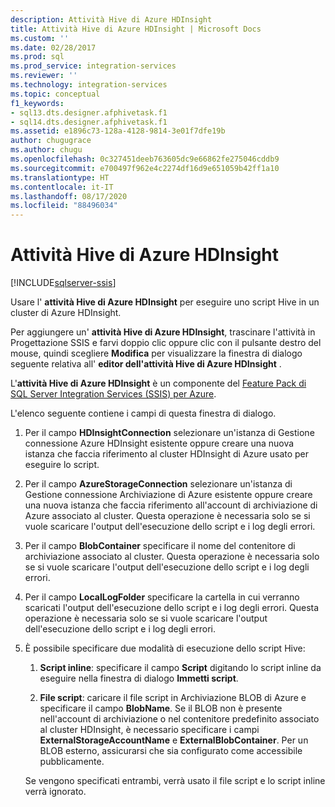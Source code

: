 ```yaml
---
description: Attività Hive di Azure HDInsight
title: Attività Hive di Azure HDInsight | Microsoft Docs
ms.custom: ''
ms.date: 02/28/2017
ms.prod: sql
ms.prod_service: integration-services
ms.reviewer: ''
ms.technology: integration-services
ms.topic: conceptual
f1_keywords:
- sql13.dts.designer.afphivetask.f1
- sql14.dts.designer.afphivetask.f1
ms.assetid: e1896c73-128a-4128-9814-3e01f7dfe19b
author: chugugrace
ms.author: chugu
ms.openlocfilehash: 0c327451deeb763605dc9e66862fe275046cddb9
ms.sourcegitcommit: e700497f962e4c2274df16d9e651059b42ff1a10
ms.translationtype: HT
ms.contentlocale: it-IT
ms.lasthandoff: 08/17/2020
ms.locfileid: "88496034"
---
```

# <a name="azure-hdinsight-hive-task"></a>Attività Hive di Azure HDInsight

[!INCLUDE[sqlserver-ssis](../../includes/applies-to-version/sqlserver-ssis.md)]


Usare l' **attività Hive di Azure HDInsight** per eseguire uno script Hive in un cluster di Azure HDInsight.
     
Per aggiungere un' **attività Hive di Azure HDInsight**, trascinare l'attività in Progettazione SSIS e farvi doppio clic oppure clic con il pulsante destro del mouse, quindi scegliere **Modifica** per visualizzare la finestra di dialogo seguente relativa all' **editor dell'attività Hive di Azure HDInsight** .  
  
L'**attività Hive di Azure HDInsight** è un componente del [Feature Pack di SQL Server Integration Services (SSIS) per Azure](../../integration-services/azure-feature-pack-for-integration-services-ssis.md).
  
 L'elenco seguente contiene i campi di questa finestra di dialogo.  
  
1.  Per il campo **HDInsightConnection** selezionare un'istanza di Gestione connessione Azure HDInsight esistente oppure creare una nuova istanza che faccia riferimento al cluster HDInsight di Azure usato per eseguire lo script.
  
2.  Per il campo **AzureStorageConnection** selezionare un'istanza di Gestione connessione Archiviazione di Azure esistente oppure creare una nuova istanza che faccia riferimento all'account di archiviazione di Azure associato al cluster. Questa operazione è necessaria solo se si vuole scaricare l'output dell'esecuzione dello script e i log degli errori.
 
3.  Per il campo **BlobContainer** specificare il nome del contenitore di archiviazione associato al cluster. Questa operazione è necessaria solo se si vuole scaricare l'output dell'esecuzione dello script e i log degli errori.
  
4.  Per il campo **LocalLogFolder** specificare la cartella in cui verranno scaricati l'output dell'esecuzione dello script e i log degli errori. Questa operazione è necessaria solo se si vuole scaricare l'output dell'esecuzione dello script e i log degli errori.   
  
5.  È possibile specificare due modalità di esecuzione dello script Hive:
  
    1.  **Script inline**: specificare il campo **Script** digitando lo script inline da eseguire nella finestra di dialogo **Immetti script**.
  
    2.  **File script**: caricare il file script in Archiviazione BLOB di Azure e specificare il campo **BlobName**. Se il BLOB non è presente nell'account di archiviazione o nel contenitore predefinito associato al cluster HDInsight, è necessario specificare i campi **ExternalStorageAccountName** e **ExternalBlobContainer**. Per un BLOB esterno, assicurarsi che sia configurato come accessibile pubblicamente.  
  
     Se vengono specificati entrambi, verrà usato il file script e lo script inline verrà ignorato.
